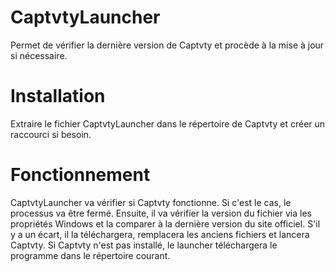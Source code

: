 # CaptvtyLauncher
Permet de vérifier la dernière version de Captvty et procède à la mise à jour si nécessaire.

# Installation
Extraire le fichier CaptvtyLauncher dans le répertoire de Captvty et créer un raccourci si besoin.

# Fonctionnement
CaptvtyLauncher va vérifier si Captvty fonctionne. Si c'est le cas, le processus va être fermé. Ensuite, il va vérifier la version du fichier via les propriétés Windows et la comparer à la dernière version du site officiel. S'il y a un écart, il la téléchargera, remplacera les anciens fichiers et lancera Captvty. Si Captvty n'est pas installé, le launcher téléchargera le programme dans le répertoire courant.
